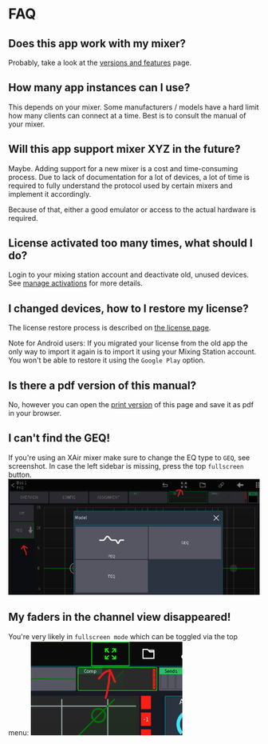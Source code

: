 # FAQ

## Does this app work with my mixer?
Probably, take a look at the [versions and features](feature-list.md) page.

## How many app instances can I use?
This depends on your mixer. Some manufacturers / models have a hard limit how many clients
can connect at a time. Best is to consult the manual of your mixer.

## Will this app support mixer XYZ in the future?
Maybe. Adding support for a new mixer is a cost and time-consuming process. Due to lack of documentation for a lot
of devices, a lot of time is required to fully understand the protocol used by certain mixers and implement it accordingly.

Because of that, either a good emulator or access to the actual hardware is required. 

## License activated too many times, what should I do?
Login to your mixing station account and deactivate old, unused devices.
See [manage activations](license/overview.md#manage-activations) for more details.

## I changed devices, how to I restore my license?
The license restore process is described on [the license page](license/overview.md).

Note for Android users: If you migrated your license from the old app the only way to import it again is to import it using your Mixing Station account. You won't be able to restore it using the `Google Play` option.


## Is there a pdf version of this manual?
No, however you can open the [print version](../print_page/) of this page and
save it as pdf in your browser.

## I can't find the GEQ!
If you're using an XAir mixer make sure to change the EQ type to `GEQ`, see screenshot.
In case the left sidebar is missing, press the top `fullscreen` button.
![xair geq](img/faq/xair-geq.png)


## My faders in the channel view disappeared!
You're very likely in `fullscreen mode` which can be toggled via the top menu:
![fullscreen icon](img/faq/fullscreen-mode.png)